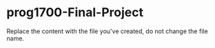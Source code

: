 # prog1700-Final-Project
Replace the content with the file you've created, do not change the file name.
